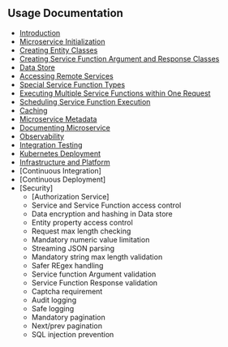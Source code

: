 ## Usage Documentation
- [Introduction](usage/INTRODUCTION.MD)
- [Microservice Initialization](usage/INITIALIZATION.MD)
- [Creating Entity Classes](usage/CREATING_ENTITY_CLASSES.MD)
- [Creating Service Function Argument and Response Classes](usage/ARGUMENT_RESPONSE_CLASSES.MD)
- [Data Store](usage/DATA_STORE.MD)
- [Accessing Remote Services](usage/REMOTE_SERVICE_ACCESS.MD)
- [Special Service Function Types](usage/SPECIAL_SERVICE_FUNCTION_TYPES)
- [Executing Multiple Service Functions within One Request](usage/MULTIPLE_SERVICE_FUNCTION_CALLS.MD)
- [Scheduling Service Function Execution](usage/SCHEDULING_SERVICE_FUNCTION_EXECUTION.MD)
- [Caching](usage/CACHING.MD)
- [Microservice Metadata](usage/MICROSERVICE_METADATA.MD)
- [Documenting Microservice](usage/DOCUMENTING_MICROSERVICE.MD)
- [Observability](usage/OBSERVABILITY.MD)
- [Integration Testing](usage/INTEGRATION_TESTING.MD)
- [Kubernetes Deployment](usage/KUBERNETES_DEPLOYMENT.MD)
- [Infrastructure and Platform](usage/INFRA_PLATFORM.MD)
- [Continuous Integration]
- [Continuous Deployment]
- [Security]
  - [Authorization Service]
  - Service and Service Function access control
  - Data encryption and hashing in Data store
  - Entity property access control
  - Request max length checking
  - Mandatory numeric value limitation
  - Streaming JSON parsing
  - Mandatory string max length validation
  - Safer REgex handling
  - Service function Argument validation
  - Service Function Response validation
  - Captcha requirement
  - Audit logging
  - Safe logging
  - Mandatory pagination
  - Next/prev pagination
  - SQL injection prevention
